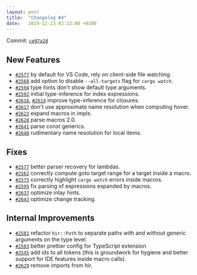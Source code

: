 ```yaml
---
layout: post
title:  "Changelog #4"
date:   2019-12-23 03:12:00 +0100
---
```


Commit: [`ce07a2d`](https://github.com/rust-analyzer/rust-analyzer/commit/ce07a2daa9e53aa86a769f8641b14c2878444fbc)

## New Features

* [`#2577`](https://github.com/rust-analyzer/rust-analyzer/pull/2577) by default for VS Code, rely on client-side file watching.
* [`#2568`](https://github.com/rust-analyzer/rust-analyzer/pull/2568) add option to disable `--all-targets` flag for `cargo watch`.
* [`#2594`](https://github.com/rust-analyzer/rust-analyzer/pull/2594) type hints don't show default type arguments.
* [`#2592`](https://github.com/rust-analyzer/rust-analyzer/pull/2592) initial type-inference for index expressions.
* [`#2616`](https://github.com/rust-analyzer/rust-analyzer/pull/2616), [`#2619`](https://github.com/rust-analyzer/rust-analyzer/pull/2619) improve type-inference for closures.
* [`#2617`](https://github.com/rust-analyzer/rust-analyzer/pull/2617) don't use approximate name resolution when computing hover.
* [`#2623`](https://github.com/rust-analyzer/rust-analyzer/pull/2623) expand macros in impls.
* [`#2628`](https://github.com/rust-analyzer/rust-analyzer/pull/2628) parse macros 2.0.
* [`#2641`](https://github.com/rust-analyzer/rust-analyzer/pull/2641) parse const generics.
* [`#2648`](https://github.com/rust-analyzer/rust-analyzer/pull/2648) rudimentary name resolution for local items.

## Fixes

* [`#2577`](https://github.com/rust-analyzer/rust-analyzer/pull/2577) better parser recovery for lambdas.
* [`#2562`](https://github.com/rust-analyzer/rust-analyzer/pull/2562) correctly compute goto target range for a target inside a macro.
* [`#2575`](https://github.com/rust-analyzer/rust-analyzer/pull/2575) correctly highlight `cargo watch` errors inside macros.
* [`#2595`](https://github.com/rust-analyzer/rust-analyzer/pull/2595) fix parsing of expressions expanded by macros.
* [`#2637`](https://github.com/rust-analyzer/rust-analyzer/pull/2637) optimize inlay hints.
* [`#2643`](https://github.com/rust-analyzer/rust-analyzer/pull/2643) optimize change tracking.

## Internal Improvements

* [`#2581`](https://github.com/rust-analyzer/rust-analyzer/pull/2581) refactor `hir::Path` to separate paths with and without generic arguments on the type level.
* [`#2583`](https://github.com/rust-analyzer/rust-analyzer/pull/2583) better prettier config for TypeScript extension
* [`#2545`](https://github.com/rust-analyzer/rust-analyzer/pull/2545) add ids to all tokens (this is groundwork for hygiene and better support for IDE features inside macro calls).
* [`#2629`](https://github.com/rust-analyzer/rust-analyzer/pull/2629) remove imports from hir.
